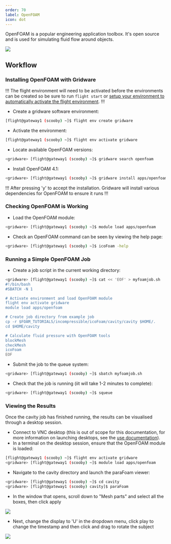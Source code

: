 ```yaml
---
order: 70
label: OpenFOAM
icon: dot
---
```


OpenFOAM is a popular engineering application toolbox. It's open source and is used for simulating fluid flow around objects. 

![](/images/openfoam_about_1.png)

## Workflow

### Installing OpenFOAM with Gridware

!!! 
The flight environment will need to be activated before the environments can be created so be sure to run `flight start` or [setup your environment to automatically activate the flight environment](https://use.openflighthpc.org/en/latest/working-with-user-suite/flight-environment.html#activating-the-flight-environment).
!!!

- Create a gridware software environment:

```bash
[flight@gateway1 (scooby) ~]$ flight env create gridware
```

- Activate the environment:

```bash
[flight@gateway1 (scooby) ~]$ flight env activate gridware
```

- Locate available OpenFOAM versions:

```bash
<gridware> [flight@gateway1 (scooby) ~]$ gridware search openfoam
```

- Install OpenFOAM 4.1:

```bash
<gridware> [flight@gateway1 (scooby) ~]$ gridware install apps/openfoam/4.1
```

!!!
After pressing 'y' to accept the installation. Gridware will install various dependencies for OpenFOAM to ensure it runs
!!!

### Checking OpenFOAM is Working

- Load the OpenFOAM module:

```bash
<gridware> [flight@gateway1 (scooby) ~]$ module load apps/openfoam
```

- Check an OpenFOAM command can be seen by viewing the help page:

```bash
<gridware> [flight@gateway1 (scooby) ~]$ icoFoam -help
```

### Running a Simple OpenFOAM Job

- Create a job script in the current working directory:

```bash
<gridware> [flight@gateway1 (scooby) ~]$ cat << 'EOF' > myfoamjob.sh
#!/bin/bash
#SBATCH -N 1

# Activate environment and load OpenFOAM module
flight env activate gridware
module load apps/openfoam

# Create job directory from example job
cp -r $FOAM_TUTORIALS/incompressible/icoFoam/cavity/cavity $HOME/.
cd $HOME/cavity

# Calculate fluid pressure with OpenFOAM tools
blockMesh
checkMesh
icoFoam
EOF
```

- Submit the job to the queue system:

```bash
<gridware> [flight@gateway1 (scooby) ~]$ sbatch myfoamjob.sh
```

- Check that the job is running (iit will take 1-2 minutes to complete):

```bash
<gridware> [flight@gateway1 (scooby) ~]$ squeue
```

### Viewing the Results

Once the cavity job has finished running, the results can be visualised through a desktop session.
- Connect to VNC desktop (this is out of scope for this documentation, for more information on launching desktops, see the [use documentation](https://use.openflighthpc.org/en/latest/working-with-user-suite/flight-desktop.html#launch-a-desktop-session)).
- In a terminal on the desktop session, ensure that the OpenFOAM module is loaded:

```bash
[flight@gateway1 (scooby) ~]$ flight env activate gridware
<gridware> [flight@gateway1 (scooby) ~]$ module load apps/openfoam
```

- Navigate to the cavity directory and launch the paraFoam viewer:

```bash
<gridware> [flight@gateway1 (scooby) ~]$ cd cavity
<gridware> [flight@gateway1 (scooby) cavity]$ paraFoam
```

- In the window that opens, scroll down to "Mesh parts" and select all the boxes, then click apply

![](/images/openfoam_parafoam_1.png)

- Next, change the display to 'U' in the dropdown menu, click play to change the timestamp and then click and drag to rotate the subject

![](/images/openfoam_parafoam_2.png)